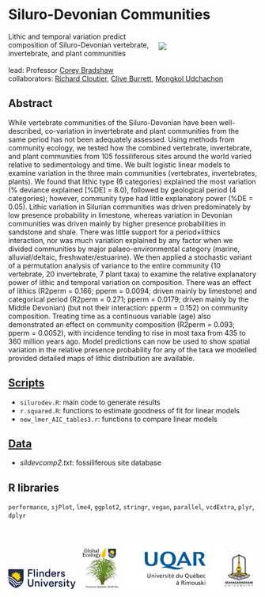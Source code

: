 # Siluro-Devonian Communities
<a href="https://www.ucy.ac.cy/migrate/"><img align="right" src="www/MigratelogoShad.png" width="200" style="margin-top: 20px"></a>
Lithic and temporal variation predict composition of Siluro-Devonian vertebrate, invertebrate, and plant communities
<br>
<br>
lead: Professor <a href="https://globalecologyflinders.com/people/#DIRECTOR">Corey Bradshaw</a><br>
collaborators: <a href="https://www.uqar.ca/universite/a-propos-de-l-uqar/departements/departement-de-biologie-chimie-et-geographie/cloutier-richard">Richard Cloutier</a>, <a href="https://prc.msu.ac.th/eng/personnel-palaeontological-research-and-education-centre-msu/">Clive Burrett</a>, <a href="https://prc.msu.ac.th/eng/personnel-palaeontological-research-and-education-centre-msu/">Mongkol Udchachon</a>
<br>
## Abstract
While vertebrate communities of the Siluro-Devonian have been well-described, co-variation in invertebrate and plant communities from the same period has not been adequately assessed. Using methods from community ecology, we tested how the combined vertebrate, invertebrate, and plant communities from 105 fossiliferous sites around the world varied relative to sedimentology and time. We built logistic linear models to examine variation in the three main communities (vertebrates, invertebrates, plants). We found that lithic type (6 categories) explained the most variation (% deviance explained [%DE] = 8.0), followed by geological period (4 categories); however, community type had little explanatory power (%DE = 0.05). Lithic variation in Silurian communities was driven predominately by low presence probability in limestone, whereas variation in Devonian communities was driven mainly by higher presence probabilities in sandstone and shale. There was little support for a period×lithics interaction, nor was much variation explained by any factor when we divided communities by major palaeo-environmental category (marine, alluvial/deltaic, freshwater/estuarine). We then applied a stochastic variant of a permutation analysis of variance to the entire community (10 vertebrate, 20 invertebrate, 7 plant taxa) to examine the relative explanatory power of lithic and temporal variation on composition. There was an effect of lithics (R2perm = 0.166; pperm = 0.0094; driven mainly by limestone) and categorical period (R2perm = 0.271; pperm = 0.0179; driven mainly by the Middle Devonian) (but not their interaction: pperm = 0.152) on community composition. Treating time as a continuous variable (age) also demonstrated an effect on community composition (R2perm = 0.093; pperm = 0.0052), with incidence tending to rise in most taxa from 435 to 360 million years ago. Model predictions can now be used to show spatial variation in the relative presence probability for any of the taxa we modelled provided detailed maps of lithic distribution are available.

## <a href="https://github.com/cjabradshaw/SiluroDevonianCommunities/tree/main/scripts">Scripts</a>
- <code>silurodev.R</code>: main code to generate results
- <code>r.squared.R</code>: functions to estimate goodness of fit for linear models
- <code>new_lmer_AIC_tables3.r</code>: functions to compare linear models

## <a href="https://github.com/cjabradshaw/SiluroDevonianCommunities/tree/main/data">Data</a>
- <em>sildevcomp2.txt</em>: fossiliferous site database

## R libraries
<code>performance</code>, <code>sjPlot</code>, <code>lme4</code>, <code>ggplot2</code>, <code>stringr</code>, <code>vegan</code>, <code>parallel</code>, <code>vcdExtra</code>, <code>plyr</code>, <code>dplyr</code>

<br>
<a href="https://www.flinders.edu.au"><img align="bottom-left" src="www/Flinders_University_Logo_Horizontal_RGB_Master.png" alt="Flinders University logo" height="40" style="margin-top: 20px"></a> &nbsp; <a href="https://globalecologyflinders.com"><img align="bottom-left" src="www/GEL Logo Kaurna New Transp-2.png" alt="GEL logo" height="85" style="margin-top: 20px"></a> &nbsp; <a href="https://www.uqar.ca"><img align="bottom-left" src="www/UQARlogo.png" alt="CUT logo" height="90" style="margin-top: 20px"></a><a href="https://www.msu.ac.th/eng/"><img align="bottom-left" src="www/MahasarakhamUlogo.png" alt="CGS logo" height="75" style="margin-top: 20px"></a></p>

